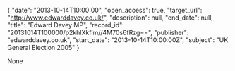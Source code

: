 {
  "date": "2013-10-14T10:00:00", 
  "open_access": true, 
  "target_url": "http://www.edwarddavey.co.uk/", 
  "description": null, 
  "end_date": null, 
  "title": "Edward Davey MP", 
  "record_id": "20131014T100000/p2khlXkflm//4M70s6fRzg==", 
  "publisher": "edwarddavey.co.uk", 
  "start_date": "2013-10-14T10:00:00Z", 
  "subject": "UK General Election 2005"
}

None
